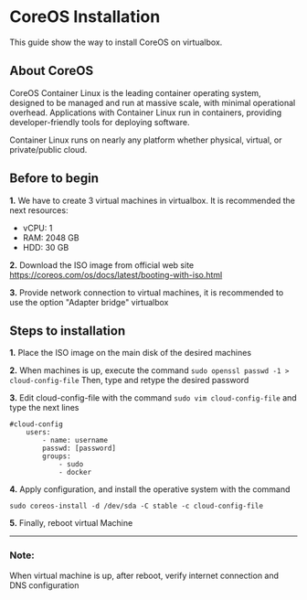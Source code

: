 # CoreOS Installation
This guide show the way to install CoreOS on virtualbox.

## About CoreOS
CoreOS Container Linux is the leading container operating system, designed to be managed and run at massive scale, with minimal operational overhead.
Applications with Container Linux run in containers, providing developer-friendly tools for deploying software.

Container Linux runs on nearly any platform whether physical, virtual, or private/public cloud.

## Before to begin
**1.** We have to create 3 virtual machines in virtualbox. It is recommended the next resources:

* vCPU: 1
* RAM: 2048 GB
* HDD: 30 GB

**2.** Download the ISO image from official web site https://coreos.com/os/docs/latest/booting-with-iso.html

**3.** Provide network connection to virtual machines, it is recommended to use the option "Adapter bridge" virtualbox

## Steps to installation
**1.** Place the ISO image on the main disk of the desired machines

**2.** When machines is up, execute the command ```sudo openssl passwd -1 > cloud-config-file``` Then, type and retype the desired password

**3.** Edit cloud-config-file with the command ```sudo vim cloud-config-file``` and type the next lines

```
#cloud-config
    users:
        - name: username
        passwd: [password]
        groups:
            - sudo
            - docker
```

**4.** Apply configuration, and install the operative system with the command

```sudo coreos-install -d /dev/sda -C stable -c cloud-config-file```

**5.** Finally, reboot virtual Machine

---
### Note:
When virtual machine is up, after reboot, verify internet connection and DNS configuration